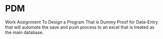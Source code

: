 # PDM
Work Assignment To Design a Program That is Dummy Proof for Data-Entry that will automate the save and push process to an excel that is treated as the main database. 
